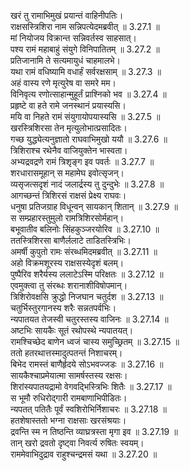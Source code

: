 

  
खरं तु रामाभिमुखं प्रयान्तं वाहिनीपतिः।  
राक्षसस्त्रिशिरा नाम सन्निपत्येदमब्रवीत् ॥ 3.27.1 ॥   
मां नियोजय विक्रान्त सन्निवर्तस्व साहसात्।  
पश्य रामं महाबाहुं संयुगे विनिपातितम् ॥ 3.27.2 ॥   
प्रतिजानामि ते सत्यमायुधं चाहमालभे।  
यथा रामं वधिष्यामि वधार्हं सर्वरक्षसाम् ॥ 3.27.3 ॥   
अहं वास्य रणे मृत्युरेष वा समरे मम।  
विनिवृत्य रणोत्साहान्मुहूर्तं प्राश्निको भव ॥ 3.27.4 ॥   
प्रहृष्टे वा हते रामे जनस्थानं प्रयास्यसि।  
मयि वा निहते रामं संयुगायोपयास्यसि ॥ 3.27.5 ॥   
खरस्त्रिशिरसा तेन मृत्युलोभात्प्रसादितः।  
गच्छ युद्ध्येत्यनुज्ञातो राघवाभिमुखो ययौ ॥ 3.27.6 ॥   
त्रिशिराश्च रथेनैव वाजियुक्तेन भास्वता।  
अभ्यद्रवद्रणे रामं त्रिशृङ्ग इव पवर्तः ॥ 3.27.7 ॥   
शरधारासमूहान् स महामेघ इवोत्सृजन्।  
व्यसृजत्सदृशं नादं जलार्द्रस्य तु दुन्दुभेः ॥ 3.27.8 ॥   
आगच्छन्तं त्रिशिरसं राक्षसं प्रेक्ष्य राघवः।  
धनुषा प्रतिजग्राह विधून्वन् सायकान् शितान् ॥ 3.27.9 ॥   
स सम्प्रहारस्तुमुलो रामत्रिशिरसोर्महान्।  
बभूवातीव बलिनोः सिंहकुञ्जरयोरिव ॥ 3.27.10 ॥   
ततस्त्रिशिरसा बाणैर्ललाटे ताडितस्त्रिभिः।  
अमर्षी कुपुतो रामः संरब्धमिदमब्रवीत् ॥ 3.27.11 ॥   
अहो विक्रमशूरस्य राक्षसस्येदृशं बलम्।  
पुष्पैरिव शरैर्यस्य ललाटेऽस्मि परिक्षतः ॥ 3.27.12 ॥   
एवमुक्त्वा तु संरब्धः शरानाशीविषोपमान्।  
त्रिशिरोवक्षसि क्रुद्धो निजघान चतुर्दश ॥ 3.27.13 ॥   
चतुर्भिस्तुरगानस्य शरैः सन्नतपर्वभिः।  
न्यपातयत तेजस्वी चतुरस्तस्य वाजिनः ॥ 3.27.14 ॥   
अष्टभिः सायकैः सूतं रथोपस्थे न्यपातयत्।  
रामश्चिच्छेद बाणेन ध्वजं चास्य समुच्छ्रितम् ॥ 3.27.15 ॥   
ततो हतरथात्तस्मादुत्पतन्तं निशाचरम्।  
बिभेद रामस्तं बाणैर्हृदये सोऽभवज्जडः ॥ 3.27.16 ॥   
सायकैश्चाप्रमेयात्मा सामर्षस्तस्य रक्षसः।  
शिरांस्यपातयद्रामो वेगवद्भिस्त्रिभिः शितैः ॥ 3.27.17 ॥   
स भूमौ रुधिरोद्गारी रामबाणाभिपीडितः।  
न्यपतत् पतितैः पूर्वं स्वशिरोभिर्निशाचरः ॥ 3.27.18 ॥   
हतशेषास्ततो भग्ना राक्षसाः खरसंश्रयाः।  
द्रवन्ति स्म न तिष्ठन्ति व्याघ्रत्रस्ता मृगा इव ॥ 3.27.19 ॥   
तान् खरो द्रवतो दृष्ट्वा निवर्त्य रुषितः स्वयम्।  
राममेवाभिदुद्राव राहुश्चन्द्रमसं यथा ॥ 3.27.20 ॥   

